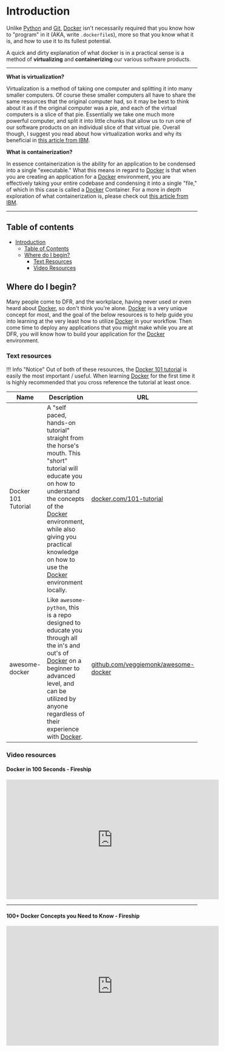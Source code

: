 # Introduction

Unlike [Python](https://www.python.org/) and [Git](https://git-scm.com/), [Docker](https://www.docker.com/) isn't necessarily required that you know how to "program" in it (AKA, write `.dockerfile`s), more so that you know what it is, and how to use it to its fullest potential.

A quick and dirty explanation of what docker is in a practical sense is a method of **virtualizing** and **containerizing** our various software products. 

---

**What is virtualization?**

Virtualization is a method of taking one computer and splitting it into many smaller computers. Of course these smaller computers all have to share the same resources that the original computer had, so it may be best to think about it as if the original computer was a pie, and each of the virtual computers is a slice of that pie. Essentially we take one much more powerful computer, and split it into little chunks that allow us to run one of our software products on an individual slice of that virtual pie. Overall though, I suggest you read about how virtualization works and why its beneficial in [this article from IBM](https://www.ibm.com/topics/virtualization).

**What is containerization?**

In essence containerization is the ability for an application to be condensed into a single "executable." What this means in regard to [Docker](https://www.docker.com/) is that when you are creating an application for a [Docker](https://www.docker.com/) environment, you are effectively taking your entire codebase and condensing it into a single "file," of which in this case is called a [Docker](https://www.docker.com/) Container. For a more in depth exploration of what containerization is, please check out [this article from IBM](https://www.ibm.com/topics/containerization).

---

## Table of contents

- [Introduction](#introduction)
    - [Table of Contents](#table-of-contents)
    - [Where do I begin?](#where-do-i-begin)
        - [Text Resources](#text-resources)
        - [Video Resources](#video-resources)


## Where do I begin?

Many people come to DFR, and the workplace, having never used or even heard about [Docker](https://www.docker.com/), so don't think you're alone. [Docker](https://www.docker.com/) is a very unique concept for most, and the goal of the below resources is to help guide you into learning at the very least how to utilize [Docker](https://www.docker.com/) in your workflow. Then come time to deploy any applications that you might make while you are at DFR, you will know how to build your application for the [Docker](https://www.docker.com/) environment. 

### Text resources

!!! Info "Notice"
    Out of both of these resources, the [Docker 101 tutorial](https://www.docker.com/101-tutorial/) is easily the most important / useful. When learning [Docker](https://www.docker.com/) for the first time it is highly recommended that you cross reference the tutorial at least once.

|Name|Description|URL|
|---|---|---|
|Docker 101 Tutorial|A "self paced, hands-on tutorial" straight from the horse's mouth. This "short" tutorial will educate you on how to understand the concepts of the [Docker](https://www.docker.com/) environment, while also giving you practical knowledge on how to use the [Docker](https://www.docker.com/) environment locally.|[docker.com/101-tutorial](https://www.docker.com/101-tutorial/)|
|awesome-docker|Like `awesome-python`, this is a repo designed to educate you through all the in's and out's of [Docker](https://www.docker.com/) on a beginner to advanced level, and can be utilized by anyone regardless of their experience with [Docker](https://www.docker.com/).|[github.com/veggiemonk/awesome-docker](https://github.com/veggiemonk/awesome-docker)|


### Video resources

#### Docker in 100 Seconds - Fireship
<iframe width="560" height="315" src="https://www.youtube.com/embed/Gjnup-PuquQ" title="YouTube video player" frameborder="0" allow="accelerometer; autoplay; clipboard-write; encrypted-media; gyroscope; picture-in-picture; web-share" referrerpolicy="strict-origin-when-cross-origin" allowfullscreen></iframe>

---

#### 100+ Docker Concepts you Need to Know - Fireship
<iframe width="560" height="315" src="https://www.youtube.com/embed/rIrNIzy6U_g" title="YouTube video player" frameborder="0" allow="accelerometer; autoplay; clipboard-write; encrypted-media; gyroscope; picture-in-picture; web-share" referrerpolicy="strict-origin-when-cross-origin" allowfullscreen></iframe>